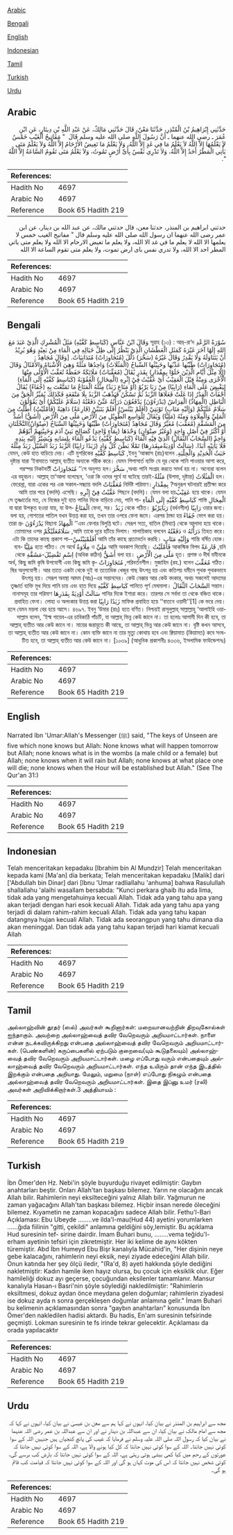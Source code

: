 [Arabic](#arabic)

[Bengali](#bengali)

[English](#english)

[Indonesian](#indonesian)

[Tamil](#tamil)

[Turkish](#turkish)

[Urdu](#urdu)

## Arabic


<div dir="rtl" lang="ar" style={{fontSize:'larger',backgroundColor:'#f8f9fa',padding:20}}>
حَدَّثَنِي إِبْرَاهِيمُ بْنُ الْمُنْذِرِ، حَدَّثَنَا مَعْنٌ، قَالَ حَدَّثَنِي مَالِكٌ، عَنْ عَبْدِ اللَّهِ بْنِ دِينَارٍ، عَنِ ابْنِ عُمَرَ ـ رضى الله عنهما ـ أَنَّ رَسُولَ اللَّهِ صلى الله عليه وسلم قَالَ ‏ "‏ مَفَاتِيحُ الْغَيْبِ خَمْسٌ لاَ يَعْلَمُهَا إِلاَّ اللَّهُ لاَ يَعْلَمُ مَا فِي غَدٍ إِلاَّ اللَّهُ، وَلاَ يَعْلَمُ مَا تَغِيضُ الأَرْحَامُ إِلاَّ اللَّهُ وَلاَ يَعْلَمُ مَتَى يَأْتِي الْمَطَرُ أَحَدٌ إِلاَّ اللَّهُ، وَلاَ تَدْرِي نَفْسٌ بِأَىِّ أَرْضٍ تَمُوتُ، وَلاَ يَعْلَمُ مَتَى تَقُومُ السَّاعَةُ إِلاَّ اللَّهُ ‏"‏‏.‏
</div>
<div style={{backgroundColor:'#f8f9fa',padding:20, marginBottom: 10}}><table> <thead> <tr> <th>References:</th> <th></th> </tr> </thead> <tbody><tr><td>Hadith No</td><td>4697</td></tr><tr><td>Arabic No</td><td>4697</td></tr><tr><td>Reference</td><td>Book 65 Hadith 219</td></tr></tbody></table></div>


<div dir="rtl" lang="ar" style={{fontSize:'larger',backgroundColor:'#f8f9fa',padding:20}}>
حدثني ابراهيم بن المنذر، حدثنا معن، قال حدثني مالك، عن عبد الله بن دينار، عن ابن عمر رضى الله عنهما ان رسول الله صلى الله عليه وسلم قال " مفاتيح الغيب خمس لا يعلمها الا الله لا يعلم ما في غد الا الله، ولا يعلم ما تغيض الارحام الا الله ولا يعلم متى ياتي المطر احد الا الله، ولا تدري نفس باى ارض تموت، ولا يعلم متى تقوم الساعة الا الله
</div>
<div style={{backgroundColor:'#f8f9fa',padding:20, marginBottom: 10}}><table> <thead> <tr> <th>References:</th> <th></th> </tr> </thead> <tbody><tr><td>Hadith No</td><td>4697</td></tr><tr><td>Arabic No</td><td>4697</td></tr><tr><td>Reference</td><td>Book 65 Hadith 219</td></tr></tbody></table></div>

## Bengali


<div dir="rtl" lang="bn" style={{fontSize:'larger',backgroundColor:'#f8f9fa',padding:20}}>
سُوْرَةُ الرَّعْدِ সূরাহ (১৩) : আর্-রা‘দ وَقَالَ ابْنُ عَبَّاسٍ (كَبَاسِطِ كَفَّيْهِ) مَثَلُ الْمُشْرِكِ الَّذِيْ عَبَدَ مَعَ اللهِ إِلَهًا آخَرَ غَيْرَهُ كَمَثَلِ الْعَطْشَانِ الَّذِيْ يَنْظُرُ إِلَى ظِلِّ خَيَالِهِ فِي الْمَاءِ مِنْ بَعِيْدٍ وَهُوَ يُرِيْدُ أَنْ يَتَنَاوَلَهُ وَلَا يَقْدِرُ وَقَالَ غَيْرُهُ (سَخَّرَ) ذَلَّلَ (مُتَجَاوِرَاتٌ) مُتَدَانِيَاتٌ. [وَقَالَ مُجَاهِدٌ : (مُتَجَاوِرَاتٌ) طَيِّبُها عَذْبُها وخَبِيْثُها السِّباخُ (الْمَثُلَاتُ) وَاحِدُهَا مَثُلَةٌ وَهِيَ الْأَشْبَاهُ وَالأَمْثَالُ وَقَالَ (إِلَّا مِثْلَ أَيَّامِ الَّذِيْنَ خَلَوْا بِمِقْدَارٍ) بِقَدَرٍ يُقَالُ (مُعَقِّبَاتٌ) مَلَائِكَةٌ حَفَظَةٌ تُعَقِّبُ الْأُوْلَى مِنْهَا الْأُخْرَى وَمِنْهُ قِيْلَ الْعَقِيْبُ أَيْ عَقَّبْتُ فِيْ إِثْرِهِ (الْمِحَالِ) الْعُقُوْبَةُ (كَبَاسِطِ كَفَّيْهِ إِلَى الْمَآءِ) لِيَقْبِضَ عَلَى الْمَاءِ (رَابِيًا) مِنْ رَبَا يَرْبُوْ (أَوْ مَتَاعٍ زَبَدٌ) مِثْلُهُ الْمَتَاعُ مَا تَمَتَّعْتَ بِهِ (جُفَاءً) يُقَالُ أَجْفَأَتْ الْقِدْرُ إِذَا غَلَتْ فَعَلَاهَا الزَّبَدُ ثُمَّ تَسْكُنُ فَيَذْهَبُ الزَّبَدُ بِلَا مَنْفَعَةٍ فَكَذَلِكَ يُمَيِّزُ الْحَقَّ مِنَ الْبَاطِلِ (الْمِهَادُ) الْفِرَاشُ (يَدْرَءُوْنَ) يَدْفَعُوْنَ دَرَأْتُهُ عَنِّيْ دَفَعْتُهُ (سَلَامٌ عَلَيْكُمْ) أَيْ يَقُوْلُوْنَ سَلَامٌ عَلَيْكُمْ (وَإِلَيْهِ مَتَابِ) تَوْبَتِيْ (أَفَلَمْ يَيْئَسْ) أَفَلَمْ يَتَبَيَّنْ (قَارِعَةٌ) دَاهِيَةٌ (فَأَمْلَيْتُ) أَطَلْتُ مِنَ الْمَلِيِّ وَالْمِلَاوَةِ وَمِنْهُ (مَلِيًّا) وَيُقَالُ لِلْوَاسِعِ الطَّوِيْلِ مِنَ الْأَرْضِ مَلًى مِنَ الْأَرْضِ (أَشَقُّ) أَشَدُّ مِنَ الْمَشَقَّةِ (مُعَقِّبَ) مُغَيِّرٌ وَقَالَ مُجَاهِدٌ (مُتَجَاوِرَاتٌ) طَيِّبُهَا وَخَبِيْثُهَا السِّبَاخُ (صِنْوَانٌ)النَّخْلَتَانِ أَوْ أَكْثَرُ فِيْ أَصْلٍ وَاحِدٍ (وَغَيْرُ صِنْوَانٍ) وَحْدَهَا (بِمَآءٍ وَّاحِدٍ) كَصَالِحِ بَنِيْ آدَمَ وَخَبِيْثِهِمْ أَبُوْهُمْ وَاحِدٌ (السَّحَابُ الثِّقَالُ) الَّذِيْ فِيْهِ الْمَاءُ (كَبَاسِطِ كَفَّيْهِ) يَدْعُو الْمَاءَ بِلِسَانِهِ وَيُشِيْرُ إِلَيْهِ بِيَدِهِ فَلَا يَأْتِيْهِ أَبَدًا. (سَالَتْ أَوْدِيَةٌمبِقَدَرِهَا) تَمْلَا بَطْنَ كُلِّ وَادٍ (زَبَدًا رَابِيًا) الزَّبَدُ زَبَدُ السَّيْلِ زَبَدٌ مِثْلُهُ خَبَثُ الْحَدِيْدِ وَالْحِلْيَةِ. ইবনু ‘আব্বাস (রাঃ)বলেন, كَبَاسِطِ كَفَّيْهِ যেমন, কেউ হাত বাড়িয়ে দেয়। এটি মুশরিকের দৃষ্টান্ত যারা ‘ইবাদাতে আল্লাহ্ ব্যতীত অন্যকে শরীক করে। যেমন পিপাসার্ত ব্যক্তি যে দূর থেকে পানি পাওয়ার আশা করে, অথচ পানি সংগ্রহ করতে সমর্থ হয় না। অন্যেরা বলেন, سَخَّرَসে অনুগত হল।’’ مُتَجَاوِرَاتٌ পরস্পর নিকটবর্তী হল। الْمَثُلَاتُ (উপমা, দৃষ্টান্ত) مَثُلَةٌ-এর বহুবচন। আল্লাহ্ তা‘আলা বলেছেন, ‘ওরা কি ওদের পূর্বে যা ঘটেছে তারই অনুরূপ ঘটনারই প্রতীক্ষা করে? بِمِقْدَارٍনির্দিষ্ট পরিমাণ। مُعَقِّبَاتٌ ফেরেশ্তা, যারা একের পর এক সকাল-সন্ধ্যায় বদলি হয়ে থাকে। যেমন عَقِيْبُপিছনে (বদলি)। যেমন বলা হয় عَقَّبْتُ فِيْٓ إِثْرِهِ আমি তার পরে (বদলি) এসেছি। الْمِحَالِ শাস্তি كَبَاسِطِ كَفَّيْهِ إِلَى الْمَآءِ সে তৃষ্ণার্তের মত, যে নিজের দুই হাত পানির দিকে বাড়িয়ে দেয়, পানি পাওয়ার জন্য। رَابِيًا (বর্ধনশীল) رَبَايَرْبُوْ থেকে গঠিত। زَبَدٌ ফেনা, সর। الْمَتَاعُ যা দ্বারা উপকৃত হওয়া যায়, যা উপভোগ করা হয়। جُفَاءً বলা হয়, গোশতের পাতিল যখন উত্তপ্ত করা হয়, তখন তার ওপরে ফেনা জমে। এরপর ঠান্ডা হয় এবং ফেনার বিলুপ্তি ঘটে। সেরূপ সত্য, বাতিল (মিথ্যা) থেকে আলাদা হয়ে থাকে।’’ الْمِهَادُ বিছানা يَدْرَءُوْنَ তারা প্রতিহত করে। دَرَأْتُهُ ও دَفَعْتُهُ আমি তাকে দূরে হটিয়ে দিলাম। মালায়িকাহ বলবেন, سَلَامٌعَلَيْكُمْ তোমাদের ওপর শান্তি বর্ষিত হোক। وَإِلَيْهِ مَتَابِ আমি তাঁর কাছে প্রত্যাবর্তন করছি। أَفَلَمْيَيْئَسْ-এটা কি তাদের কাছে প্রকাশ পায়নি, قَارِعَةٌ আকস্মিক বিপদ فَأَمْلَيْتُ আমি অবকাশ দিয়েছি। مَلِيِّ ও مِلَاوَةٌ হতে পঠিত। সে অর্থে مَلِيًّا ব্যবহৃত। প্রশস্ত ও দীর্ঘ যমীনকে مَلًى مِنَ الْأَرْضِ বলা হয়। أَشَقُّ (অধিক কঠিন) اِسْمِ تَفْضِيْلَ-مَشَقَّةِ থেকে গঠিত। مُعَقِّبَ পরিবর্তনশীল। মুজাহিদ (রহ.) বলেন, مُتَجَاوِرَاتٌ অর্থ, কিছু জমি কৃষি উপযোগী এবং কিছু জমি কৃষির অনুপযোগী। আর তাতে একটা থেকে দুই বা ততোধিক খেজুর গাছ উৎপন্ন হয় এবং কতিপয় যমীনে পৃথক পৃথকভাবে উৎপন্ন হয়। সেরূপ অবস্থা আদম (আঃ)-এর সন্তানদের। কেউ নেক্কার আর কেউ বদকার, অথচ সকলেই আদমের সন্তান। السَّحَابُ الثِّقَالُ পানিতে পূর্ণ মেঘমালা। كَبَاسِطِ كَفَّيْهِ তৃষ্ণার্ত ব্যক্তি মুখ দিয়ে পানি চায় এবং হাত দিয়ে পানির দিকে ইশারা করে। তারপর সে সর্বদা তা থেকে বঞ্চিত থাকে। سَالَتْ أَوْدِيَةٌ بِقَدَرِهَا নানাসমূহ তার পরিমাণ মাফিক প্রবাহিত হয়ে ‘‘বাতনে ওয়াদী’’[1] কে ভরে দেয়। زَبَدًا رَابِيًا প্রবাহিত ফেনা। লোহা ও অলংকার উত্তপ্ত করা হলে যেমন ময়লা বের হয়ে আসে। ৪৬৯৭. ইবনু ‘উমার (রাঃ) হতে বর্ণিত। নিশ্চয়ই রাসূলুল্লাহ্ সাল্লাল্লাহু ‘আলাইহি ওয়াসাল্লাম বলেন, ‘ইল্ম গায়েব-এর চাবিকাঠি পাঁচটি, যা আল্লাহ্ ভিন্ন কেউ জানে না। তা হলোঃ আগামী দিন কী হবে, তা আল্লাহ্ ব্যতীত আর কেউ জানে না। মায়ের জরায়ুতে কী আছে, তা আল্লাহ্ ভিন্ন আর কেউ জানে না। বৃষ্টি কখন আসবে, তা আল্লাহ্ ব্যতীত আর কেউ জানে না। কোন ব্যক্তি জানে না তার মৃত্যু কোথায় হবে এবং ক্বিয়ামাত (কিয়ামত) কবে সংঘটিত হবে, তা আল্লাহ্ ব্যতীত আর কেউ জানে না। [১০৩৯] (আধুনিক প্রকাশনীঃ ৪৩৩৬, ইসলামিক ফাউন্ডেশনঃ)
</div>
<div style={{backgroundColor:'#f8f9fa',padding:20, marginBottom: 10}}><table> <thead> <tr> <th>References:</th> <th></th> </tr> </thead> <tbody><tr><td>Hadith No</td><td>4697</td></tr><tr><td>Arabic No</td><td>4697</td></tr><tr><td>Reference</td><td>Book 65 Hadith 219</td></tr></tbody></table></div>

## English


<div dir="ltr" lang="en" style={{fontSize:'larger',backgroundColor:'#f8f9fa',padding:20}}>
Narrated Ibn 'Umar:Allah's Messenger (ﷺ) said, "The keys of Unseen are five which none knows but Allah: None knows what will happen tomorrow but Allah; none knows what is in the wombs (a male child or a female) but Allah; none knows when it will rain but Allah; none knows at what place one will die; none knows when the Hour will be established but Allah." (See The Qur'an 31:)
</div>
<div style={{backgroundColor:'#f8f9fa',padding:20, marginBottom: 10}}><table> <thead> <tr> <th>References:</th> <th></th> </tr> </thead> <tbody><tr><td>Hadith No</td><td>4697</td></tr><tr><td>Arabic No</td><td>4697</td></tr><tr><td>Reference</td><td>Book 65 Hadith 219</td></tr></tbody></table></div>

## Indonesian


<div dir="ltr" lang="id" style={{fontSize:'larger',backgroundColor:'#f8f9fa',padding:20}}>
Telah menceritakan kepadaku [Ibrahim bin Al Mundzir] Telah menceritakan kepada kami [Ma'an] dia berkata; Telah menceritakan kepadaku [Malik] dari ['Abdullah bin Dinar] dari [Ibnu 'Umar radliallahu 'anhuma] bahwa Rasulullah shallallahu 'alaihi wasallam bersabda: "Kunci perkara ghaib itu ada lima, tidak ada yang mengetahuinya kecuali Allah. Tidak ada yang tahu apa yang akan terjadi dengan hari esok kecuali Allah. Tidak ada yang tahu apa yang terjadi di dalam rahim-rahim kecuali Allah. Tidak ada yang tahu kapan datangnya hujan kecuali Allah. Tidak ada seorangpun yang tahu dimana dia akan meninggal. Dan tidak ada yang tahu kapan terjadi hari kiamat kecuali Allah
</div>
<div style={{backgroundColor:'#f8f9fa',padding:20, marginBottom: 10}}><table> <thead> <tr> <th>References:</th> <th></th> </tr> </thead> <tbody><tr><td>Hadith No</td><td>4697</td></tr><tr><td>Arabic No</td><td>4697</td></tr><tr><td>Reference</td><td>Book 65 Hadith 219</td></tr></tbody></table></div>

## Tamil


<div dir="ltr" lang="ta" style={{fontSize:'larger',backgroundColor:'#f8f9fa',padding:20}}>
அல்லாஹ்வின் தூதர் (ஸல்) அவர்கள் கூறினார்கள்: மறைவானவற்றின் திறவுகோல்கள் ஐந்தாகும். அவற்றை அல்லாஹ்வைத் தவிர வேறெவரும் அறியமாட்டார்கள். நாளை என்ன நடக்கவிருக்கிறது என்பதை அல்லாஹ்வைத் தவிர வேறெவரும் அறியமாட்டார்கள். (பெண்களின்) கருப்பைகளில் ஏற்படும் குறைவை(யும் கூடுதலையும்) அல்லாஹ்வைத் தவிர வேறெவரும் அறியமாட்டார்கள். மழை எப்போது வரும் என்பதையும் அல்லாஹ்வைத் தவிர வேறெவரும் அறியமாட்டார்கள். எந்த உயிரும் தான் எந்த இடத்தில் இறக்கும் என்பதை அறியாது. மேலும், மறுமை (நாள்) எப்போது நிகழும் என்பதை அல்லாஹ்வைத் தவிர வேறெவரும் அறியமாட்டார்கள். இதை இப்னு உமர் (ரலி) அவர்கள் அறிவிக்கிறார்கள்.3 அத்தியாயம் :
</div>
<div style={{backgroundColor:'#f8f9fa',padding:20, marginBottom: 10}}><table> <thead> <tr> <th>References:</th> <th></th> </tr> </thead> <tbody><tr><td>Hadith No</td><td>4697</td></tr><tr><td>Arabic No</td><td>4697</td></tr><tr><td>Reference</td><td>Book 65 Hadith 219</td></tr></tbody></table></div>

## Turkish


<div dir="ltr" lang="tr" style={{fontSize:'larger',backgroundColor:'#f8f9fa',padding:20}}>
İbn Ömer'den Hz. Nebi'in şöyle buyurduğu rivayet edilmiştir: Gaybın anahtarları beştir. Onları Allah'tan başkası bilemez. Yarın ne olacağını ancak Allah bilir. Rahimlerin neyi eksilteceğini yalnız Allah bilir. Yağmurun ne zaman yağacağını Allah'tan başkası bilemez. Hiçbir insan nerede öleceğini bilemez. Kıyametin ne zaman kopacağını sadece Allah bilir. Fethu'l-Bari Açıklaması: Ebu Ubeyde ........ve ilda'l-mau(Hud 44) ayetini yorumlarken ......ğıda fiilinin "gitti, çekildi" anlamına geldiğini söy,lemiştir. Bu açıklama Hud suresinin tef- sirine dairdir. İmam Buhari bunu, ........vema teğidu'l-erham ayetinin tefsiri için zikretmiştir. Her iki kelime de aynı kökten türemiştir. Abd İbn Humeyd Ebu Bişr kanalıyla Mücahid'in, "Her dişinin neye gebe kalacağını, rahimlerin neyi eksik, neyi ziyade edeceğini Allah bilir. Onun katında her şey ölçü iledir, "(Ra'd, 8) ayeti hakkında şöyle dediğini nakletmiştir: Kadın hamile iken hayız olursa, bu çocuk için eksiklik olur. Eğer hamileliği dokuz ayı geçerse, çocuğundan eksilenler tamamlanır. Mansur kanalıyla Hasan-ı Basri'nin şöyle söylediği nakledilmiştir: "Rahimlerin eksiltmesi, dokuz aydan önce meydana gelen doğumlar; rahimlerin ziyadesi ise dokuz ayda n sonra gerçekleşen doğumlar anlamına gelir." İmam Buhari bu kelimenin açıklamasından sonra "gaybın anahtarları" konusunda İbn Ömer'den nakledilen hadisi aktardı. Bu hadis, En'am suresinin tefsirinde geçmişti. Lokman suresinin te fs irinde tekrar gelecektir. Açıklaması da orada yapılacaktır
</div>
<div style={{backgroundColor:'#f8f9fa',padding:20, marginBottom: 10}}><table> <thead> <tr> <th>References:</th> <th></th> </tr> </thead> <tbody><tr><td>Hadith No</td><td>4697</td></tr><tr><td>Arabic No</td><td>4697</td></tr><tr><td>Reference</td><td>Book 65 Hadith 219</td></tr></tbody></table></div>

## Urdu


<div dir="rtl" lang="ur" style={{fontSize:'larger',backgroundColor:'#f8f9fa',padding:20}}>
مجھ سے ابراہیم بن المنذر نے بیان کیا، انہوں نے کہا ہم سے معن بن عیسیٰ نے بیان کیا، انہوں نے کہا کہ مجھ سے امام مالک نے بیان کیا، ان سے عبداللہ بن دینار نے اور ان سے عبداللہ بن عمر رضی اللہ عنہما نے بیان کیا کہ رسول اللہ صلی اللہ علیہ وسلم نے فرمایا کہ غیب کی پانچ کنجیاں ہیں جنہیں اللہ کے سوا کوئی نہیں جانتا۔ اللہ کے سوا کوئی نہیں جانتا کہ کل کیا ہونے والا ہے، اللہ کے سوا کوئی نہیں جانتا کہ عورتوں کے رحم میں کیا کمی بیشی ہوتی رہتی ہے، اللہ کے سوا کوئی نہیں جانتا کہ بارش کب برسے گی، کوئی شخص نہیں جانتا کہ اس کی موت کہاں ہو گی اور اللہ کے سوا کوئی نہیں جانتا کہ قیامت کب قائم ہو گی۔
</div>
<div style={{backgroundColor:'#f8f9fa',padding:20, marginBottom: 10}}><table> <thead> <tr> <th>References:</th> <th></th> </tr> </thead> <tbody><tr><td>Hadith No</td><td>4697</td></tr><tr><td>Arabic No</td><td>4697</td></tr><tr><td>Reference</td><td>Book 65 Hadith 219</td></tr></tbody></table></div>